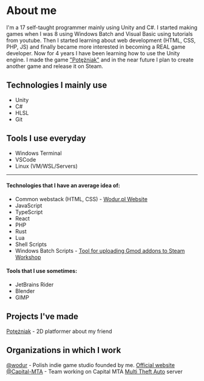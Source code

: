 # About me
I'm a 17 self-taught programmer mainly using Unity and C#.
I started making games when I was 8 using Windows Batch and Visual Basic using tutorials from youtube. 
Then I started learning about web development (HTML, CSS, PHP, JS) and finally became more interested in becoming a REAL game developer. 
Now for 4 years I have been learning how to use the Unity engine. I made the game ["Potężniak"](https://gamejolt.com/games/potezniak/473059) and in the near future I plan to create another game and release it on Steam.
## Technologies I mainly use
- Unity
- C#
- HLSL
- Git
## Tools I use everyday
- Windows Terminal
- VSCode
- Linux (VM/WSL/Servers)
___
#### Technologies that I have an average idea of:
- Common webstack (HTML, CSS) - [Wodur.pl Website](https://wodur.pl/)
- JavaScript
- TypeScript
- React
- PHP
- Rust
- Lua 
- Shell Scripts
- Windows Batch Scripts - [Tool for uploading Gmod addons to Steam Workshop](https://github.com/zigol01/jcx-gmod-tools)
#### Tools that I use sometimes:
- JetBrains Rider
- Blender
- GIMP
## Projects I've made
[Potężniak](https://gamejolt.com/games/potezniak/473059) - 2D platformer about my friend
## Organizations in which I work
[@wodur](https://github.com/wodur) - Polish indie game studio founded by me. [Official website](https://wodur.pl/)<br>
[@Capital-MTA](https://github.com/Capital-MTA) - Team working on Capital MTA [Multi Theft Auto](https://multitheftauto.com/) server